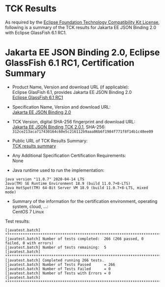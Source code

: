 TCK Results
===========

As required by the
[Eclipse Foundation Technology Compatibility Kit License](https://www.eclipse.org/legal/tck.php),
following is a summary of the TCK results for Jakarta EE JSON Binding 2.0 with Eclipse GlassFish 6.1 RC1.

# Jakarta EE JSON Binding 2.0, Eclipse GlassFish 6.1 RC1, Certification Summary

- Product Name, Version and download URL (if applicable): <br/>
  Eclipse GlasFish 6.1, provides Jakarta EE JSON Binding 2.0<br/>
  [Eclipse GlassFish 6.1 RC1](https://download.eclipse.org/ee4j/glassfish/glassfish-6.1.0-RC1.zip)
  
- Specification Name, Version and download URL: <br/>
  [Jakarta EE JSON Binding 2.0](https://jakarta.ee/specifications/jsonb/2.0)
  
- TCK Version, digital SHA-256 fingerprint and download URL: <br/>
  [Jakarta EE JSON Binding TCK 2.0.1](https://download.eclipse.org/ee4j/jakartaee-tck/jakartaee9-eftl/promoted/jakarta-jsonb-tck-2.0.1.zip), 
  SHA-256: `312ce213aca717430164c60e5c216112b9aaa86b6f1984f771f8f14b1c48ee09`
  
- Public URL of TCK Results Summary: <br/>
  [TCK results summary](./TCK-Results-6.1-RC1.html)
  
- Any Additional Specification Certification Requirements: <br/>
  None
  
- Java runtime used to run the implementation: <br/>
```
java version "11.0.7" 2020-04-14 LTS
Java(TM) SE Runtime Environment 18.9 (build 11.0.7+8-LTS)
Java HotSpot(TM) 64-Bit Server VM 18.9 (build 11.0.7+8-LTS, mixed mode)
```

- Summary of the information for the certification environment, operating system, cloud, ...: <br/>
  CentOS 7 Linux

Test results:

```
[javatest.batch] ********************************************************************************
[javatest.batch] Number of tests completed:  266 (266 passed, 0 failed, 0 with errors)
[javatest.batch] Number of tests remaining:  5
[javatest.batch] ********************************************************************************
[javatest.batch] Completed running 266 tests.
[javatest.batch] Number of Tests Passed      = 266
[javatest.batch] Number of Tests Failed      = 0
[javatest.batch] Number of Tests with Errors = 0
[javatest.batch] ********************************************************************************
```